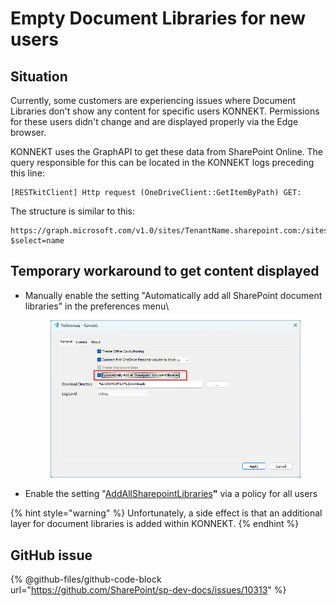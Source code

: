 # Empty Document Libraries for new users

## Situation

Currently, some customers are experiencing issues where Document Libraries don't show any content for specific users KONNEKT. Permissions for these users didn't change and are displayed properly via the Edge browser.

KONNEKT uses the GraphAPI to get these data from SharePoint Online. The query responsible for this can be located in the KONNEKT logs preceding this line:

```
[RESTkitClient] Http request (OneDriveClient::GetItemByPath) GET:
```

The structure is similar to this:

```
https://graph.microsoft.com/v1.0/sites/TenantName.sharepoint.com:/sites/SiteName:/drive/root?$select=name
```

## **Temporary workaround to get content displayed**

*   Manually enable the setting "Automatically add all SharePoint document libraries" in the preferences menu\


    <figure><img src="../../.gitbook/assets/image (1).png" alt=""><figcaption></figcaption></figure>
* Enable the setting "[AddAllSharepointLibraries](https://docs.konnekt.io/configuration/mappings/auto-mapping#map-all-document-libraries)**"** via a policy for all users

{% hint style="warning" %}
Unfortunately, a side effect is that an additional layer for document libraries is added within KONNEKT.
{% endhint %}

## GitHub issue

{% @github-files/github-code-block url="https://github.com/SharePoint/sp-dev-docs/issues/10313" %}

